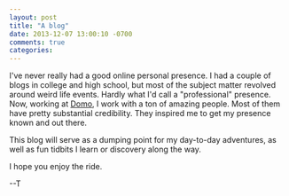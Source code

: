 ```yaml
---
layout: post
title: "A blog"
date: 2013-12-07 13:00:10 -0700
comments: true
categories: 
---
```


I've never really had a good online personal presence.  I had a couple of blogs in college and high school, but most of the subject matter revolved around weird life events.  Hardly what I'd call a "professional" presence.  Now, working at [Domo](http://www.domo.com), I work with a ton of amazing people.  Most of them have pretty substantial credibility.  They inspired me to get my presence known and out there.

This blog will serve as a dumping point for my day-to-day adventures, as well as fun tidbits I learn or discovery along the way.

I hope you enjoy the ride.

--T